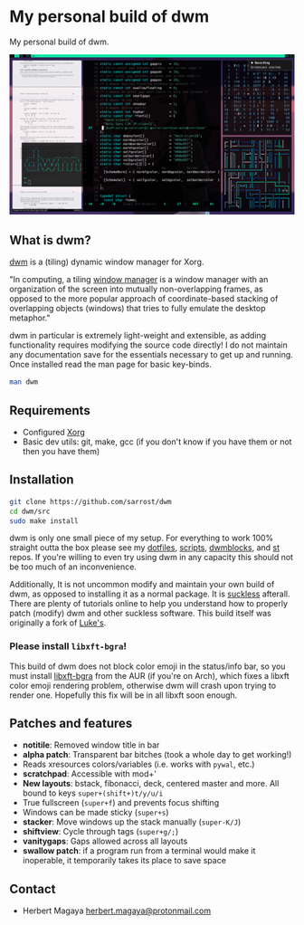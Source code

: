 # My personal build of dwm

My personal build of dwm.

<p align="center">
  <img src="preview.gif"/>
</p>

## What is dwm?

[dwm](https://wiki.archlinux.org/index.php/Dwm) is a (tiling) dynamic window manager for Xorg. 

"In computing, a tiling [window manager](https://en.wikipedia.org/wiki/Tiling_window_manager) is a window manager with an organization of the screen into mutually non-overlapping frames, as opposed to the more popular approach of coordinate-based stacking of overlapping objects (windows) that tries to fully emulate the desktop metaphor."

dwm in particular is extremely light-weight and extensible, as adding functionality requires modifying the source code directly! I do not maintain any documentation save for the essentials necessary to get up and running. Once installed read the man page for basic key-binds.

```bash
man dwm
```

## Requirements

* Configured [Xorg](https://wiki.archlinux.org/index.php/Xorg)
* Basic dev utils: git, make, gcc (if you don't know if you have them or not then you have them)

## Installation 

```bash
git clone https://github.com/sarrost/dwm
cd dwm/src
sudo make install
```

dwm is only one small piece of my setup. For everything to work 100% straight outta the box please see my [dotfiles](https://github.com/sarrost/dotfiles), [scripts](https://github.com/sarrost/scripts), [dwmblocks](https://github.com/sarrost/dwmblocks), and [st](https://github.com/sarrost/st) repos. If you're willing to even try using dwm in any capacity this should not be too much of an inconvenience.

Additionally, It is not uncommon modify and maintain your own build of dwm, as opposed to installing it as a normal package. It is [suckless](https://suckless.org/philosophy/) afterall. There are plenty of tutorials online to help you understand how to properly patch (modify) dwm and other suckless software. This build itself was originally a fork of [Luke's](https://github.com/lukesmithxyz/dwm).

### Please install `libxft-bgra`!

This build of dwm does not block color emoji in the status/info bar, so you must install [libxft-bgra](https://aur.archlinux.org/packages/libxft-bgra/) from the AUR (if you're on Arch), which fixes a libxft color emoji rendering problem, otherwise dwm will crash upon trying to render one. Hopefully this fix will be in all libxft soon enough.

## Patches and features

- **notitile**: Removed window title in bar
- **alpha patch**: Transparent bar bitches (took a whole day to get working!)
- Reads xresources colors/variables (i.e. works with `pywal`, etc.)
- **scratchpad**: Accessible with mod+'
- **New layouts**: bstack, fibonacci, deck, centered master and more. All bound to keys `super+(shift+)t/y/u/i`
- True fullscreen (`super+f`) and prevents focus shifting
- Windows can be made sticky (`super+s`)
- **stacker**: Move windows up the stack manually (`super-K/J`)
- **shiftview**: Cycle through tags (`super+g/;`)
- **vanitygaps**: Gaps allowed across all layouts
- **swallow patch**: if a program run from a terminal would make it inoperable, it temporarily takes its place to save space

## Contact

* Herbert Magaya <herbert.magaya@protonmail.com>
